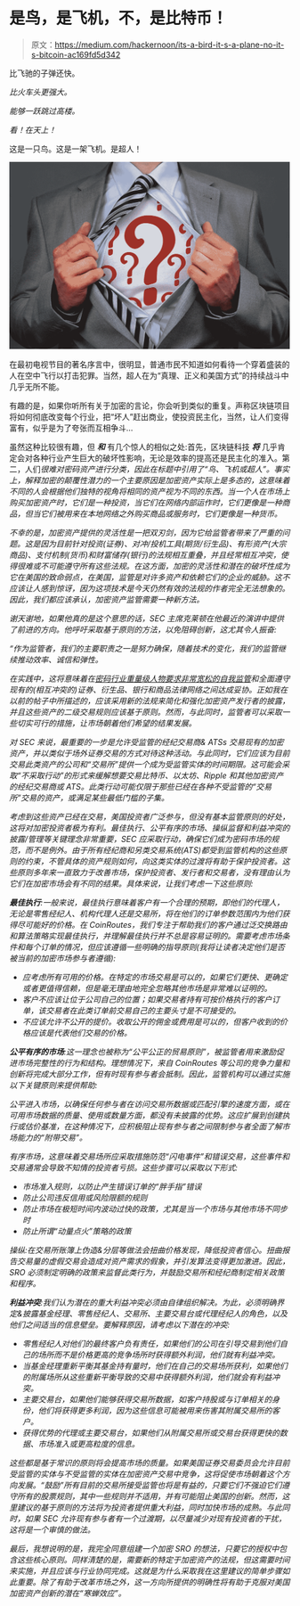 # 是鸟，是飞机，不，是比特币！

> 原文：<https://medium.com/hackernoon/its-a-bird-it-s-a-plane-no-it-s-bitcoin-ac169fd5d342>

比飞驰的子弹还快。

*比火车头更强大。*

*能够一跃跳过高楼。*

*看！在天上！*

这是一只鸟。这是一架飞机。是超人！

![](img/a059aafa52a5a7849c03921001176d29.png)

在最初电视节目的著名序言中，很明显，普通市民不知道如何看待一个穿着盛装的人在空中飞行以打击犯罪。当然，超人在为“真理、正义和美国方式”的持续战斗中几乎无所不能。

有趣的是，如果你听所有关于加密的言论，你会听到类似的重复。声称区块链项目将如何彻底改变每个行业，把“坏人”赶出商业，使投资民主化，当然，让人们变得富有，似乎是为了夸张而互相争斗…

虽然这种比较很有趣，但 ***和*** 有几个惊人的相似之处:首先，区块链科技 ***将*** 几乎肯定会对各种行业产生巨大的破坏性影响，无论是效率的提高还是民主化的准入。第二，人们*很难对密码资产进行分类，因此在标题中引用了“鸟、飞机或超人”。事实上，解释加密的颠覆性潜力的一个主要原因是加密资产实际上是多态的，这意味着不同的人会根据他们独特的视角将相同的资产视为不同的东西。当一个人在市场上购买加密资产时，它们是一种投资，当它们在网络内部运作时，它们更像是一种商品，但当它们被用来在本地网络之外购买商品或服务时，它们更像是一种货币。*

*不幸的是，加密资产提供的灵活性是一把双刃剑，因为它给监管者带来了严重的问题。这是因为目前针对投资(证券)、对冲/投机工具(期货/衍生品)、有形资产(大宗商品)、支付机制(货币)和财富储存(银行)的法规相互重叠，并且经常相互冲突，使得很难或不可能遵守所有这些法规。在这方面，加密的灵活性和潜在的破坏性成为它在美国的致命弱点，在美国，监管是对许多资产和依赖它们的企业的威胁。这不应该让人感到惊讶，因为这项技术是今天仍然有效的法规的作者完全无法想象的。因此，我们都应该承认，加密资产监管需要一种新方法。*

*谢天谢地，如果他真的是这个意思的话，SEC 主席克莱顿在他最近的演讲中提供了前进的方向。他呼吁采取基于原则的方法，以免阻碍创新，这尤其令人振奋:*

*“*作为监管者，我们的主要职责之一是努力确保，随着技术的变化，我们的监管继续推动效率、诚信和弹性。**

*在实践中，这将意味着在[密码行业重量级人物要求非常宽松的自我监管](https://www.wsj.com/articles/cryptocurrency-firms-investors-seek-exemption-from-sec-oversight-1524130200)和全面遵守现有的(相互冲突的)证券、衍生品、银行和商品法律网络之间达成妥协。正如我在以前的帖子中所描述的，应该采用新的法规来简化和强化加密资产发行者的披露，并且这些资产的二级交易规则应该基于原则。然而，与此同时，监管者可以采取一些切实可行的措施，让市场朝着他们希望的结果发展。*

*对 SEC 来说，最重要的一步是允许受监管的经纪交易商& ATSs 交易现有的加密资产，并以类似于场外证券交易的方式对待这种活动。与此同时，它们应该为目前交易此类资产的公司和“交易所”提供一个成为受监管实体的时间期限。这可能会采取“不采取行动”的形式来缓解想要交易比特币、以太坊、Ripple 和其他加密资产的经纪交易商或 ATS。此类行动可能仅限于那些已经在各种不受监管的“交易所”交易的资产，或满足某些最低门槛的子集。*

*考虑到这些资产已经在交易，美国投资者广泛参与，但没有基本监管原则的好处，这将对加密投资者极为有利。最佳执行、公平有序的市场、操纵监督和利益冲突的披露/管理等关键理念非常重要，SEC 应采取行动，确保它们成为密码市场的规范，而不是例外。由于所有经纪商和另类交易系统(ATS)都受到监管机构的这些原则的约束，不管具体的资产规则如何，向这类实体的过渡将有助于保护投资者。这些原则多年来一直致力于改善市场，保护投资者、发行者和交易者，没有理由认为它们在加密市场会有不同的结果。具体来说，让我们考虑一下这些原则:*

***最佳执行**:一般来说，最佳执行意味着客户有一个合理的预期，即他们的代理人，无论是零售经纪人、机构代理人还是交易所，将在他们的订单参数范围内为他们获得尽可能好的价格。在 CoinRoutes，我们专注于帮助我们的客户通过泛交换路由和算法策略实现最佳执行，并理解最佳执行并不总是容易证明的。需要考虑市场条件和每个订单的情况，但应该遵循一些明确的指导原则(我将让读者决定他们是否被当前的加密市场参与者遵循):*

*   *应考虑所有可用的价格。在特定的市场交易是可以的，如果它们更快、更确定或者更值得信赖，但是毫无理由地完全忽略其他市场是非常难以证明的。*
*   *客户不应该让位于公司自己的位置；如果交易者持有可按价格执行的客户订单，该交易者在此类订单前交易自己的主要头寸是不可接受的。*
*   *不应该允许不公开的提价。收取公开的佣金或费用是可以的，但客户收到的价格应该是代表他们交易的价格。*

***公平有序的市场**:这一理念也被称为“公平公正的贸易原则”，被监管者用来激励促进市场完整性的行为和结构。理想情况下，来自 CoinRoutes 等公司的竞争力量和创新将完成大部分工作，但有时现有参与者会抵制。因此，监管机构可以通过实施以下关键原则来提供帮助:*

*公平进入市场，以确保任何参与者在访问交易所数据或匹配引擎的速度方面，或在可用市场数据的质量、使用或数量方面，都没有未披露的优势。这应扩展到创建执行或估价基准，在这种情况下，应积极阻止现有参与者之间限制参与者全面了解市场能力的“附带交易”。*

*有序市场，这意味着交易场所应采取措施防范“闪电事件”和错误交易，这些事件和交易通常会导致不知情的投资者亏损。这些步骤可以采取以下形式:*

*   *市场准入规则，以防止产生错误订单的“胖手指”错误*
*   *防止公司违反信用或风险限额的规则*
*   *防止市场在极短时间内波动过快的政策，尤其是当一个市场与其他市场不同步时*
*   *防止所谓“动量点火”策略的政策*

*操纵:在交易所账簿上伪造&分层等做法会扭曲价格发现，降低投资者信心。扭曲报告交易量的虚假交易会造成对资产需求的假象，并引发算法变得更加激进。因此，SRO 必须制定明确的政策来监督此类行为，并鼓励交易所和经纪商制定相关政策和程序。*

***利益冲突**:我们认为潜在的重大利益冲突必须由自律组织解决。为此，必须明确界定&披露基金经理、零售经纪人、交易所、主要交易台或代理经纪人的角色，以及他们之间适当的信息壁垒。要解释原因，请考虑以下潜在的冲突:*

*   *零售经纪人对他们的最终客户负有责任，如果他们的公司在引导交易到他们自己的场所而不是价格更高的竞争场所时获得额外利润，他们就有利益冲突。*
*   *当基金经理重新平衡其基金持有量时，他们在自己的交易场所获利，如果他们的附属场所从这些重新平衡导致的交易中获得额外利润，他们就会有利益冲突。*
*   *主要交易台，如果他们能够获得交易所数据，如客户持股或与订单相关的身份，他们将获得更多利润，因为这些信息可能被用来伤害其附属交易所的客户。*
*   *获得优势的代理或主要交易台，如果他们从附属交易所或交易台获得更快的数据、市场准入或更高粒度的信息。*

*这些都是基于常识的原则将会提高市场的质量。如果美国证券交易委员会允许目前受监管的实体与不受监管的实体在加密资产交易中竞争，这将促使市场朝着这个方向发展。“鼓励”所有目前的交易所接受监管也将是有益的，只要它们不强迫它们遵守所有的股票规则，其中一些规则并不适用，并有可能阻止美国的创新。然而，这里建议的基于原则的方法将为投资者提供重大利益，同时加快市场的成熟。与此同时，如果 SEC 允许现有参与者有一个过渡期，以尽量减少对现有投资者的干扰，这将是一个审慎的做法。*

*最后，我想说明的是，我完全同意组建一个加密 SRO 的想法，只要它的授权中包含这些核心原则。同样清楚的是，需要新的特定于加密资产的法规，但这需要时间来实施，并且应该与行业协同完成。这就是为什么采取我在这里建议的简单步骤如此重要。除了有助于改革市场之外，这一方向所提供的明确性将有助于克服对美国加密资产创新的潜在“寒蝉效应”。*